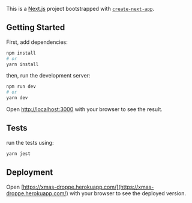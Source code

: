 This is a [Next.js](https://nextjs.org/) project bootstrapped with [`create-next-app`](https://github.com/vercel/next.js/tree/canary/packages/create-next-app).

## Getting Started

First, add dependencies:

```bash
npm install
# or
yarn install
```
then, run the development server:

```bash
npm run dev
# or
yarn dev
```

Open [http://localhost:3000](http://localhost:3000) with your browser to see the result.

## Tests

run the tests using:

```bash
yarn jest
```

## Deployment

Open [https://xmas-droppe.herokuapp.com/](https://xmas-droppe.herokuapp.com/) with your browser to see the deployed version.
